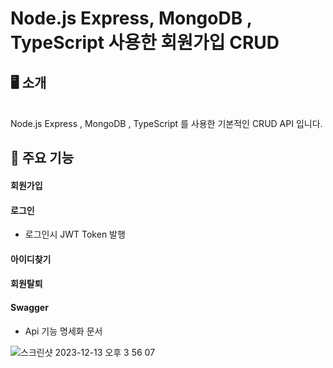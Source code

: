 # Node.js Express, MongoDB , TypeScript 사용한 회원가입 CRUD



## 🖥️ 소개
<br>
Node.js Express , MongoDB , TypeScript 를 사용한 기본적인 CRUD API 입니다.
<br>

## 📌 주요 기능
#### 회원가입

#### 로그인 
- 로그인시 JWT Token 발행 

#### 아이디찾기 

#### 회원탈퇴

#### Swagger
- Api 기능 명세화 문서

![스크린샷 2023-12-13 오후 3 56 07](https://github.com/doromiez77/T1/assets/127407763/ac022413-d2c6-46f2-8670-5d244b0f7fe9)
  

  
